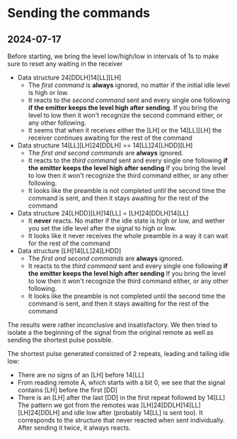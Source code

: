 # Sending the commands
## 2024-07-17
Before starting, we bring the level low/high/low in intervals of 1s to make sure to reset any waiting in the receiver
 - Data structure 24[DDLH]14[LL][LH]
    - The _first command_ is **always** ignored, no matter if the initial idle level is high or low.
    - It reacts to the _second command_ sent and every single one following **if the emitter keeps the level high after sending**.
      If you bring the level to low then it won't recognize the second command either, or any other following.
    - It seems that when it receives either the [LH] or the 14[LL][LH] the receiver continues awaiting for the rest of the command
 - Data structure 14[LL][LH]24[DDLH] == 14[LL]24[LHDD][LH]
    - The _first and second commands_ are **always** ignored.
    - It reacts to the _third command_ sent and every single one following **if the emitter keeps the level high after sending**
      If you bring the level to low then it won't recognize the third command either, or any other following.
    - It looks like the preamble is not completed until the second time the command is sent, and then it stays awaiting for the rest of the command
 - Data structure 24[LHDD][LH]14[LL] = [LH]24[DDLH]14[LL]
    - It **never** reacts. No matter if the idle state is high or low, and wether you set the idle level after the signal to high or low.
    - It looks like it never receives the whole preamble in a way it can wait for the rest of the command
 - Data structure [LH]14[LL]24[LHDD]
    - The _first and second commands_ are **always** ignored.
    - It reacts to the _third command_ sent and every single one following **if the emitter keeps the level high after sending**
      If you bring the level to low then it won't recognize the third command either, or any other following.
    - It looks like the preamble is not completed until the second time the command is sent, and then it stays awaiting for the rest of the command

The results were rather inconclusive and insatisfactory. We then tried to isolate a the beginning of the signal from the original remote as well as sending the shortest pulse possible.

The shortest pulse generated consisted of 2 repeats, leading and tailing idle low:
 - There are no signs of an [LH] before 14[LL]
 - From reading remote A, which starts with a bit 0, we see that the signal contains [LH] before the first [DD]
 - There is an [LH] after the last [DD] in the first repeat followed by 14[LL]
The pattern we got from the remotes was [LH]24[DDLH]14[LL][LH]24[DDLH] and idle low after (probably 14[LL] is sent too). It corresponds to the structure that never reacted when sent individually. After sending it twice, it always reacts.
